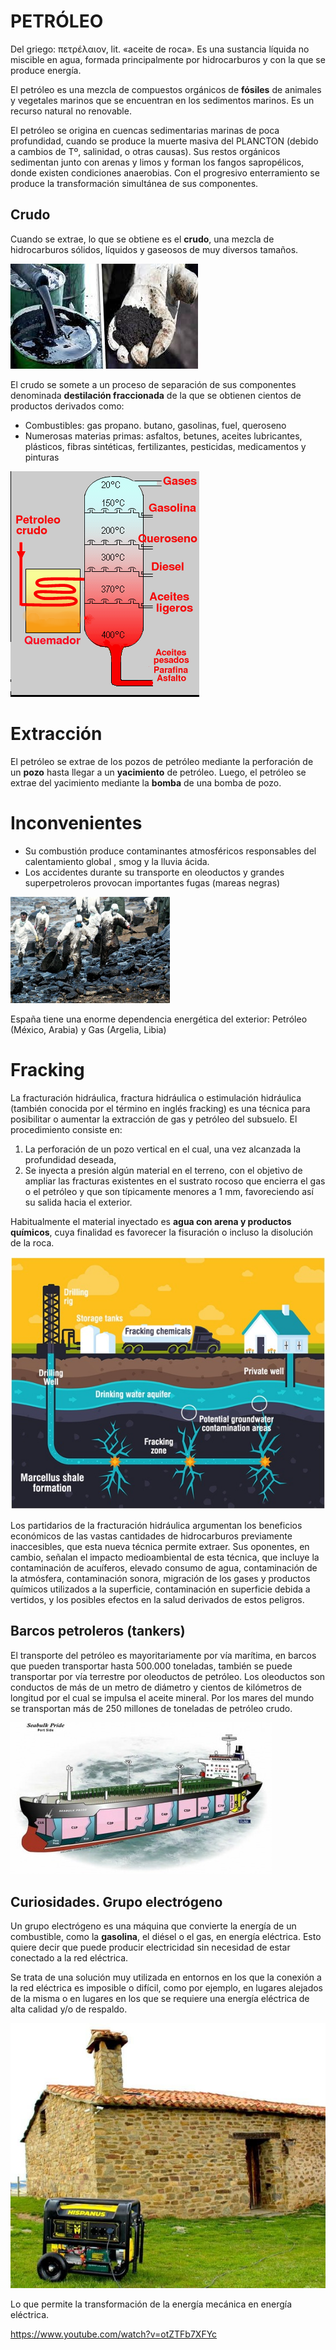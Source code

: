 # PETRÓLEO

Del griego: πετρέλαιον, lit. «aceite de roca».  Es una sustancia líquida no miscible en agua,
formada principalmente por hidrocarburos y con la que se produce energía.

El petróleo es una mezcla de compuestos orgánicos de **fósiles** de animales y vegetales marinos
que se encuentran en los sedimentos marinos. Es un recurso natural no renovable.

El petróleo se origina en cuencas sedimentarias marinas de poca profundidad, cuando se produce la muerte masiva del PLANCTON (debido a cambios de Tº, salinidad, o otras causas). Sus restos orgánicos sedimentan junto con arenas y limos y forman los fangos sapropélicos, donde existen condiciones anaerobias. Con el progresivo enterramiento se produce la transformación simultánea de sus componentes.

## Crudo

Cuando se extrae, lo que se obtiene es el **crudo**, una mezcla de hidrocarburos sólidos, líquidos y gaseosos de muy diversos tamaños. 

![](img/2022-11-19-15-27-24.png)

El crudo se somete a un proceso de separación de sus componentes denominada **destilación fraccionada** de la que se obtienen cientos de productos derivados como:

- Combustibles: gas propano. butano, gasolinas, fuel, queroseno
- Numerosas materias primas: asfaltos, betunes, aceites lubricantes, plásticos, fibras sintéticas, fertilizantes, pesticidas, medicamentos y pinturas

![](img/2022-11-19-15-27-45.png)

# Extracción

El petróleo se extrae de los pozos de petróleo mediante la perforación de un **pozo** hasta llegar a un **yacimiento** de petróleo. Luego, el petróleo se extrae del yacimiento mediante la **bomba** de una bomba de pozo.

# Inconvenientes

- Su combustión produce contaminantes atmosféricos responsables del calentamiento global , smog y la lluvia ácida.
- Los accidentes durante su transporte en oleoductos y grandes superpetroleros provocan importantes fugas (mareas negras)

![](img/2022-11-19-15-33-57.png)

España tiene una enorme dependencia energética del exterior: Petróleo (México, Arabia) y Gas (Argelia, Libia)

# Fracking

La fracturación hidráulica, fractura hidráulica o estimulación hidráulica (también conocida por el término en inglés fracking) es una técnica para posibilitar o aumentar la extracción de gas y petróleo del subsuelo. El procedimiento consiste en:

1. La perforación de un pozo vertical en el cual, una vez alcanzada la profundidad deseada, 
2. Se inyecta a presión algún material en el terreno, con el objetivo de ampliar las fracturas existentes en el sustrato rocoso que encierra el gas o el petróleo y que son típicamente menores a 1 mm, favoreciendo así su salida hacia el exterior. 
 
Habitualmente el material inyectado es **agua con arena y productos químicos**, cuya finalidad es favorecer la fisuración o incluso la disolución de la roca.

![](img/2022-10-21-00-41-09.png)

Los partidarios de la fracturación hidráulica argumentan los beneficios económicos de las vastas cantidades de hidrocarburos previamente inaccesibles, que esta nueva técnica permite extraer. Sus oponentes, en cambio, señalan el impacto medioambiental de esta técnica, que incluye la contaminación de acuíferos, elevado consumo de agua, contaminación de la atmósfera, contaminación sonora, migración de los gases y productos químicos utilizados a la superficie, contaminación en superficie debida a vertidos, y los posibles efectos en la salud derivados de estos peligros. 

## Barcos petroleros (tankers)

El transporte del petróleo es mayoritariamente por vía marítima, en barcos que pueden transportar hasta 500.000 toneladas, también se puede transportar por vía terrestre por oleoductos de petróleo. Los oleoductos son conductos de más de un metro de diámetro y cientos de kilómetros de longitud por el cual se impulsa el aceite mineral. Por los mares del mundo se transportan más de 250 millones de toneladas de petróleo crudo.

![](img/2022-10-21-00-39-31.png)

## Curiosidades. Grupo electrógeno

Un grupo electrógeno es una máquina que convierte la energía de un combustible, como la **gasolina**, el diésel o el gas, en energía eléctrica. Esto quiere decir que puede producir electricidad sin necesidad de estar conectado a la red eléctrica.

 Se trata de una solución muy utilizada en entornos en los que la conexión a la red eléctrica es imposible o difícil, como por ejemplo, en lugares alejados de la misma o en lugares en los que se requiere una energía eléctrica de alta calidad y/o de respaldo.

![](img/2022-11-19-15-24-31.png)

Lo que permite la transformación de la energía mecánica en energía eléctrica. 

https://www.youtube.com/watch?v=otZTFb7XFYc